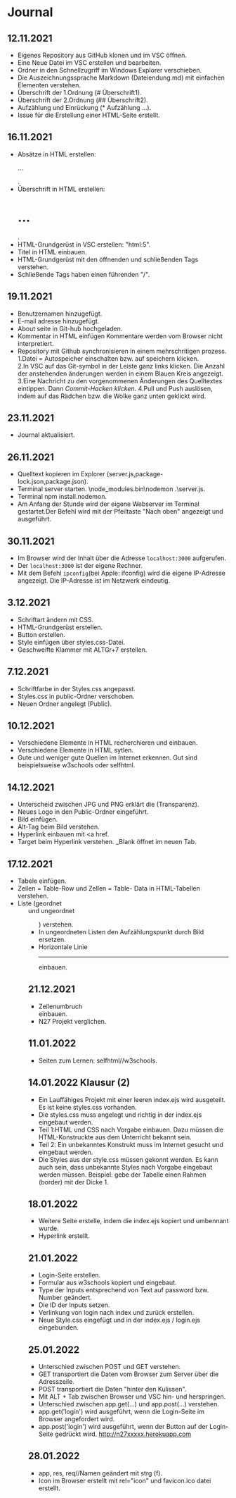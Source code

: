 # Journal

## 12.11.2021
* Eigenes Repository aus GitHub klonen und im VSC öffnen.
* Eine Neue Datei im VSC erstellen und bearbeiten.
* Ordner in den Schnellzugriff im Windows Explorer verschieben. 
* Die Auszeichnungssprache Markdown (Dateiendung.md) mit einfachen Elementen verstehen. 
* Überschrift der 1.Ordnung (# Überschrift1).
* Überschrift der 2.Ordnung (## Überschrift2).
* Aufzählung und Einrückung (* Aufzählung ...).
* Issue für die Erstellung einer HTML-Seite erstellt. 

## 16.11.2021
* Absätze in HTML erstellen: <p>...</P>.
* Überschrift in HTML erstellen: <h1>...</h1>.
* HTML-Grundgerüst in VSC erstellen: "html:5". 
* Titel in HTML einbauen. 
* HTML-Grundgerüst mit den öffnenden und schließenden Tags verstehen. 
* Schließende Tags haben einen führenden "/".

## 19.11.2021 
* Benutzernamen hinzugefügt.
* E-mail adresse hinzugefügt.
* About seite in Git-hub hochgeladen.
* Kommentar in HTML einfügen <!-- ich bin ein Kommentar--> Kommentare werden vom Browser nicht interpretiert.
* Repository mit Github synchronisieren in einem mehrschritigen prozess.
 1.Datei = Autospeicher einschalten bzw. auf speichern klicken.  
 2.In VSC auf das Git-symbol in der Leiste ganz links klicken. Die Anzahl der anstehenden änderungen werden in einem Blauen Kreis angezeigt.
 3.Eine Nachricht zu den vorgenommenen Änderungen des Quelltextes eintippen. Dann *Commit-Hacken klicken*. 
 4.Pull und Push auslösen, indem auf das Rädchen bzw. die Wolke ganz unten geklickt wird. 

## 23.11.2021
* Journal aktualisiert.
 

## 26.11.2021
* Quelltext kopieren im Explorer (server.js,package-lock.json,package.json).
* Terminal server starten. \node_modules\.bin\nodemon .\server.js.
* Terminal npm install.nodemon.
* Am Anfang der Stunde wird der eigene Webserver im Terminal gestartet.Der Befehl wird mit der Pfeiltaste "Nach oben" angezeigt und ausgeführt. 

## 30.11.2021
* Im Browser wird der Inhalt über die Adresse ````localhost:3000```` aufgerufen. 
* Der ````localhost:3000```` ist der eigene Rechner.
* Mit dem Befehl ````ipconfig````(bei Apple: ifconfig) wird die eigene IP-Adresse angezeigt. Die IP-Adresse ist im Netzwerk eindeutig.


## 3.12.2021
* Schriftart ändern mit CSS.
* HTML-Grundgerüst erstellen.
* Button erstellen. 
* Style einfügen über styles.css-Datei.
* Geschweifte Klammer mit ALTGr+7 erstellen.

## 7.12.2021
* Schriftfarbe in der Styles.css angepasst. 
* Styles.css in public-Ordner verschoben. 
* Neuen Ordner angelegt (Public). 

## 10.12.2021
* Verschiedene Elemente in HTML recherchieren und einbauen.
* Verschiedene Elemente in HTML sytlen.
* Gute und weniger gute Quellen im Internet erkennen. Gut sind beispielsweise w3schools oder selfhtml.

## 14.12.2021
* Unterscheid zwischen JPG und PNG erklärt die (Transparenz).
* Neues Logo in den Public-Ordner eingeführt. 
* Bild einfügen.
* Alt-Tag beim Bild verstehen. 
* Hyperlink einbauen mit <a href.
* Target beim Hyperlink verstehen. _Blank öffnet im neuen Tab.

## 17.12.2021
* Tabele einfügen.
* Zeilen <tr> = Table-Row und Zellen <td> = Table-
Data in HTML-Tabellen verstehen.
* Liste (geordnet <ol> und ungeordnet <ul>) verstehen.
* In ungeordneten Listen den Aufzählungspunkt durch Bild ersetzen. 
* Horizontale Linie <hr> einbauen.

## 21.12.2021
* Zeilenumbruch <br> einbauen. 
* N27 Projekt verglichen. 

## 11.01.2022
* Seiten zum Lernen: selfhtml//w3schools.

## 14.01.2022 Klausur (2)
* Ein Lauffähiges Projekt mit einer leeren index.ejs wird ausgeteilt. Es ist keine styles.css vorhanden.
* Die styles.css muss angelegt und richtig in der index.ejs eingebaut werden.
* Teil 1:HTML und CSS nach Vorgabe einbauen. Dazu müssen die HTML-Konstruckte aus dem Unterricht bekannt sein.
* Teil 2: Ein unbekanntes Konstrukt muss im Internet gesucht und eingebaut werden. 
* Die Styles aus der style.css müssen gekonnt werden. Es kann auch sein, dass unbekannte Styles nach Vorgabe eingebaut werden müssen. Beispiel: gebe der Tabelle einen Rahmen (border) mit der Dicke 1.

## 18.01.2022
* Weitere Seite erstelle, indem die index.ejs kopiert und umbennant wurde.
* Hyperlink erstellt.

## 21.01.2022
* Login-Seite erstellen.
* Formular aus w3schools kopiert und eingebaut.
* Type der Inputs entsprechend von Text auf password bzw. Number geändert.
* Die ID der Inputs setzen.
* Verlinkung von login nach index und zurück erstellen.
* Neue Style.css eingefügt und in der index.ejs / login.ejs eingebunden.

## 25.01.2022
* Unterschied zwischen POST und GET verstehen. 
* GET transportiert die Daten vom Browser zum Server über die Adresszeile. 
* POST transportiert die Daten "hinter den Kulissen".
* Mit ALT + Tab zwischen Browser und VSC hin- und herspringen.
* Unterschied zwischen app.get(...) und app.post(...) verstehen. 
* app.get('login') wird ausgeführt, wenn die Login-Seite im Browser angefordert wird. 
* app.post('login') wird ausgeführt, wenn der Button auf der Login-Seite gedrückt wird.
http://n27xxxxx.herokuapp.com

## 28.01.2022
* app, res, req//Namen geändert mit strg (f).
* Icon im Browser erstellt mit rel="icon" und favicon.ico datei erstellt. 



